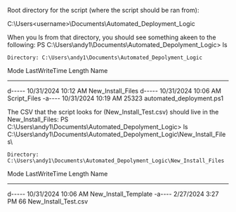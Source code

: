 Root directory for the script (where the script should be ran from):

C:\Users\<username>\Documents\Automated_Deployment_Logic

When you ls from that directory, you should see something akeen to the following:
PS C:\Users\andy1\Documents\Automated_Depolyment_Logic> ls


    Directory: C:\Users\andy1\Documents\Automated_Depolyment_Logic


Mode                 LastWriteTime         Length Name
----                 -------------         ------ ----
d-----        10/31/2024  10:12 AM                New_Install_Files
d-----        10/31/2024  10:06 AM                Script_Files
-a----        10/31/2024  10:19 AM          25323 automated_deployment.ps1

The CSV that the script looks for (New_Install_Test.csv) should live in the New_Install_Files:
PS C:\Users\andy1\Documents\Automated_Depolyment_Logic> ls C:\Users\andy1\Documents\Automated_Depolyment_Logic\New_Install_Files\


    Directory: C:\Users\andy1\Documents\Automated_Depolyment_Logic\New_Install_Files


Mode                 LastWriteTime         Length Name
----                 -------------         ------ ----
d-----        10/31/2024  10:06 AM                New_Install_Template
-a----         2/27/2024   3:27 PM             66 New_Install_Test.csv
